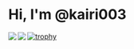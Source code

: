 # Hi, I'm @kairi003

<a href="https://github.com/anuraghazra/github-readme-stats">
  <img align="left" src="https://github-readme-stats-kairi003.vercel.app/api?username=kairi003&count_private=true&show_icons=true&theme=onedark" />
</a>
<a href="https://github.com/anuraghazra/convoychat">
  <img align="left" src="https://github-readme-stats-kairi003.vercel.app/api/top-langs/?username=kairi003&langs_count=10&size_weight=0&count_weight=1&theme=onedark" />
</a>

[![trophy](https://github-profile-trophy.vercel.app/?username=kairi003&theme=onedark)](https://github.com/ryo-ma/github-profile-trophy)
